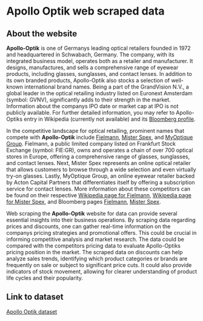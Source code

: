 # Apollo Optik web scraped data 

## About the website

**Apollo-Optik** is one of Germanys leading optical retailers founded in 1972 and headquartered in Schwabach, Germany. The company, with its integrated business model, operates both as a retailer and manufacturer. It designs, manufactures, and sells a comprehensive range of eyewear products, including glasses, sunglasses, and contact lenses. In addition to its own branded products, Apollo-Optik also stocks a selection of well-known international brand names. Being a part of the GrandVision N.V., a global leader in the optical retailing industry listed on Euronext Amsterdam (symbol: GVNV), significantly adds to their strength in the market. Information about the companys IPO date or market cap at IPO is not publicly available. For further detailed information, you may refer to Apollo-Optiks entry in Wikipedia (currently not available) and its [Bloomberg profile](https://www.bloomberg.com/profile/company/3980475Z:GR).

In the competitive landscape for optical retailing, prominent names that compete with **Apollo-Optik** include [Fielmann](https://www.fielmann.de/), [Mister Spex](https://www.misterspex.de/), and [MyOptique Group](https://www.myoptiquegroup.com/). Fielmann, a public limited company listed on Frankfurt Stock Exchange (symbol: FIE:GR), owns and operates a chain of over 700 optical stores in Europe, offering a comprehensive range of glasses, sunglasses, and contact lenses. Next, Mister Spex represents an online optical retailer that allows customers to browse through a wide selection and even virtually try-on glasses. Lastly, MyOptique Group, an online eyewear retailer backed by Acton Capital Partners that differentiates itself by offering a subscription service for contact lenses. More information about these competitors can be found on their respective [Wikipedia page for Fielmann](https://en.wikipedia.org/wiki/Fielmann), [Wikipedia page for Mister Spex](https://en.wikipedia.org/wiki/Mister_Spex), and Bloomberg pages [Fielmann](https://www.bloomberg.com/quote/FIE:GR), [Mister Spex](https://www.bloomberg.com/profile/company/5594916Z:GR).

Web scraping the **Apollo-Optik** website for data can provide several essential insights into their business operations. By scraping data regarding prices and discounts, one can gather real-time information on the companys pricing strategies and promotional offers. This could be crucial in informing competitive analysis and market research. The data could be compared with the competitors pricing data to evaluate Apollo-Optiks pricing position in the market. The scraped data on discounts can help analyze sales trends, identifying which product categories or brands are frequently on sale or subject to significant price cuts. It could also provide indicators of stock movement, allowing for clearer understanding of product life cycles and their popularity.


## Link to **dataset**

[Apollo Optik dataset](https://www.databoutique.com/buy-data-list-subset/Apollo%20Optik%20web%20scraped%20data/r/recygLGKFz3fK67g9)
